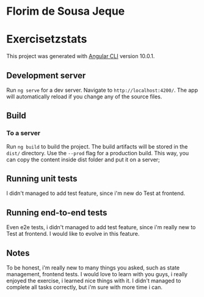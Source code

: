 # Florim de Sousa Jeque

# Exercisetzstats

This project was generated with [Angular CLI](https://github.com/angular/angular-cli) version 10.0.1.

## Development server

Run `ng serve` for a dev server. Navigate to `http://localhost:4200/`. The app will automatically reload if you change any of the source files.

## Build

### To a server

Run `ng build` to build the project. The build artifacts will be stored in the `dist/` directory. Use the `--prod` flag for a production build. This way, you can copy the content inside dist folder and put it on a server;

## Running unit tests

I didn't managed to add test feature, since i'm new do Test at frontend.

## Running end-to-end tests

Even e2e tests, i didn't managed to add test feature, since i'm really new to Test at frontend. I would like to evolve in this feature.

## Notes

To be honest, i'm really new to many things you asked, such as state management, frontend tests. I would love to learn with you guys, i really enjoyed the exercise, i learned nice things with it. I didn't managed to complete all tasks correctly, but i'm sure with more time i can.
